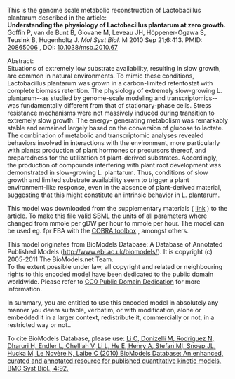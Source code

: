

This is the genome scale metabolic reconstruction of Lactobacillus plantarum
described in the article:  
**Understanding the physiology of Lactobacillus plantarum at zero growth.**   
Goffin P, van de Bunt B, Giovane M, Leveau JH, Höppener-Ogawa S, Teusink B,
Hugenholtz J. _Mol Syst Biol._ M 2010 Sep 21;6:413. PMID:
[20865006](http://www.ncbi.nlm.nih.gov/pubmed/20865006) , DOI:
[10.1038/msb.2010.67](http://dx.doi.org/10.1038/msb.2010.67)

Abstract:  
Situations of extremely low substrate availability, resulting in slow growth,
are common in natural environments. To mimic these conditions, Lactobacillus
plantarum was grown in a carbon-limited retentostat with complete biomass
retention. The physiology of extremely slow-growing L. plantarum--as studied
by genome-scale modeling and transcriptomics--was fundamentally different from
that of stationary-phase cells. Stress resistance mechanisms were not
massively induced during transition to extremely slow growth. The energy-
generating metabolism was remarkably stable and remained largely based on the
conversion of glucose to lactate. The combination of metabolic and
transcriptomic analyses revealed behaviors involved in interactions with the
environment, more particularly with plants: production of plant hormones or
precursors thereof, and preparedness for the utilization of plant-derived
substrates. Accordingly, the production of compounds interfering with plant
root development was demonstrated in slow-growing L. plantarum. Thus,
conditions of slow growth and limited substrate availability seem to trigger a
plant environment-like response, even in the absence of plant-derived
material, suggesting that this might constitute an intrinsic behavior in L.
plantarum.

This model was downloaded from the supplementary materials (
[link](http://www.nature.com/msb/journal/v6/n1/extref/msb201067-s6.xml) ) to
the article. To make this file valid SBML the units of all parameters where
changed from mmole per gDW per hour to mmole per hour. The model can be used
eg. fpr FBA with the [COBRA
toolbox](http://gcrg.ucsd.edu/Downloads/Cobra_Toolbox) , amongst others.

This model originates from BioModels Database: A Database of Annotated
Published Models (http://www.ebi.ac.uk/biomodels/). It is copyright (c)
2005-2011 The BioModels.net Team.  
To the extent possible under law, all copyright and related or neighbouring
rights to this encoded model have been dedicated to the public domain
worldwide. Please refer to [CC0 Public Domain
Dedication](http://creativecommons.org/publicdomain/zero/1.0/) for more
information.

In summary, you are entitled to use this encoded model in absolutely any
manner you deem suitable, verbatim, or with modification, alone or embedded it
in a larger context, redistribute it, commercially or not, in a restricted way
or not..  
  
To cite BioModels Database, please use: [Li C, Donizelli M, Rodriguez N,
Dharuri H, Endler L, Chelliah V, Li L, He E, Henry A, Stefan MI, Snoep JL,
Hucka M, Le Novère N, Laibe C (2010) BioModels Database: An enhanced, curated
and annotated resource for published quantitative kinetic models. BMC Syst
Biol., 4:92.](http://www.ncbi.nlm.nih.gov/pubmed/20587024)

